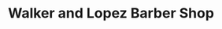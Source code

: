 ---
title: "Walker and Lopez Barber Shop"
url: /newhall/walker-and-lopez-barber-shop/
shop: hairdresser
---